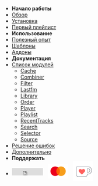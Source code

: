 - **Начало работы**
- [Обзор](/)
- [Установка](/install.md)
- [Первый плейлист](/first-playlist.md)
- **Использование**
- [Полезный опыт](/best-practices.md)
- [Шаблоны](/template.md)
- [Аддоны](/addon.md)
- **Документация**
- [Список модулей](/reference)
  - [Cache](/reference/cache.md)
  - [Combiner](/reference/combiner.md)
  - [Filter](/reference/filter.md)
  - [Lastfm](/reference/lastfm.md)
  - [Library](/reference/library.md)
  - [Order](/reference/order.md)
  - [Player](/reference/player.md)
  - [Playlist](/reference/playlist.md)
  - [RecentTracks](/reference/recenttracks.md)
  - [Search](/reference/search.md)
  - [Selector](/reference/selector.md)
  - [Source](/reference/source.md)
- [Решение ошибок](/errors.md)
- [Дополнительно](/guide.md)
- **Поддержать**
- <div style="display: flex; flex-direction: row; align-items: center;"><iframe src="https://ghbtns.com/github-btn.html?user=chimildic&repo=goofy&type=star&count=true" frameborder="0" scrolling="0" width="85" height="20" title="GitHub"></iframe> <a style="margin: 0 1.0em; padding: 0;" href="https://yoomoney.ru/to/410014208620686" target="_blank"><img style="margin: 0;" src="img/sp-mc.png" width="55" /></a> <a style="margin: 0; padding: 0;" href="https://ko-fi.com/chimildic" target="_blank"><img style="margin: 0;" src="img/sp-kf.png" width="55" /></a></div>
